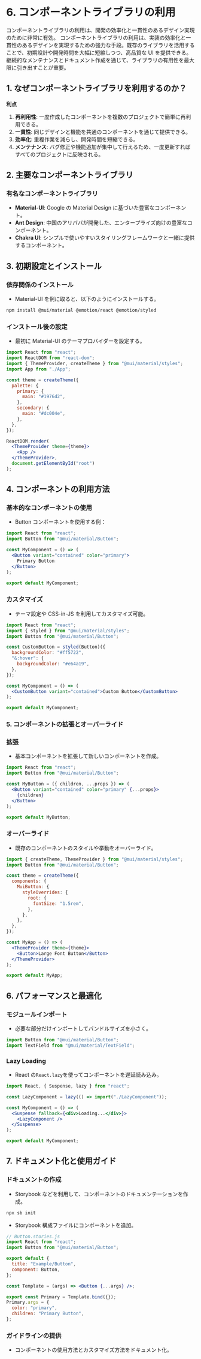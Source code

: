 # 6. コンポーネントライブラリの利用

コンポーネントライブラリの利用は、開発の効率化と一貫性のあるデザイン実現のために非常に有効。
コンポーネントライブラリの利用は、実装の効率化と一貫性のあるデザインを実現するための強力な手段。既存のライブラリを活用することで、初期設計や開発時間を大幅に短縮しつつ、高品質な UI を提供できる。継続的なメンテナンスとドキュメント作成を通じて、ライブラリの有用性を最大限に引き出すことが重要。

## 1. なぜコンポーネントライブラリを利用するのか？

**利点**

1. **再利用性**: 一度作成したコンポーネントを複数のプロジェクトで簡単に再利用できる。
2. **一貫性**: 同じデザインと機能を共通のコンポーネントを通じて提供できる。
3. **効率化**: 重複作業を減らし、開発時間を短縮できる。
4. **メンテナンス**: バグ修正や機能追加が集中して行えるため、一度更新すればすべてのプロジェクトに反映される。

## 2. 主要なコンポーネントライブラリ

### 有名なコンポーネントライブラリ

- **Material-UI**: Google の Material Design に基づいた豊富なコンポーネント。
- **Ant Design**: 中国のアリババが開発した、エンタープライズ向けの豊富なコンポーネント。
- **Chakra UI**: シンプルで使いやすいスタイリングフレームワークと一緒に提供するコンポーネント。

## 3. 初期設定とインストール

### 依存関係のインストール

- Material-UI を例に取ると、以下のようにインストールする。

```sh
npm install @mui/material @emotion/react @emotion/styled
```

### インストール後の設定

- 最初に Material-UI のテーマプロバイダーを設定する。

```jsx
import React from "react";
import ReactDOM from "react-dom";
import { ThemeProvider, createTheme } from "@mui/material/styles";
import App from "./App";

const theme = createTheme({
  palette: {
    primary: {
      main: "#1976d2",
    },
    secondary: {
      main: "#dc004e",
    },
  },
});

ReactDOM.render(
  <ThemeProvider theme={theme}>
    <App />
  </ThemeProvider>,
  document.getElementById("root")
);
```

## 4. コンポーネントの利用方法

### 基本的なコンポーネントの使用

- Button コンポーネントを使用する例：

```jsx
import React from "react";
import Button from "@mui/material/Button";

const MyComponent = () => (
  <Button variant="contained" color="primary">
    Primary Button
  </Button>
);

export default MyComponent;
```

### カスタマイズ

- テーマ設定や CSS-in-JS を利用してカスタマイズ可能。

```jsx
import React from "react";
import { styled } from "@mui/material/styles";
import Button from "@mui/material/Button";

const CustomButton = styled(Button)({
  backgroundColor: "#ff5722",
  "&:hover": {
    backgroundColor: "#e64a19",
  },
});

const MyComponent = () => (
  <CustomButton variant="contained">Custom Button</CustomButton>
);

export default MyComponent;
```

### 5. コンポーネントの拡張とオーバーライド

### 拡張

- 基本コンポーネントを拡張して新しいコンポーネントを作成。

```jsx
import React from "react";
import Button from "@mui/material/Button";

const MyButton = ({ children, ...props }) => (
  <Button variant="contained" color="primary" {...props}>
    {children}
  </Button>
);

export default MyButton;
```

### オーバーライド

- 既存のコンポーネントのスタイルや挙動をオーバーライド。

```jsx
import { createTheme, ThemeProvider } from "@mui/material/styles";
import Button from "@mui/material/Button";

const theme = createTheme({
  components: {
    MuiButton: {
      styleOverrides: {
        root: {
          fontSize: "1.5rem",
        },
      },
    },
  },
});

const MyApp = () => (
  <ThemeProvider theme={theme}>
    <Button>Large Font Button</Button>
  </ThemeProvider>
);

export default MyApp;
```

## 6. パフォーマンスと最適化

### モジュールインポート

- 必要な部分だけインポートしてバンドルサイズを小さく。

```jsx
import Button from "@mui/material/Button";
import TextField from "@mui/material/TextField";
```

### Lazy Loading

- React の`React.lazy`を使ってコンポーネントを遅延読み込み。

```jsx
import React, { Suspense, lazy } from "react";

const LazyComponent = lazy(() => import("./LazyComponent"));

const MyComponent = () => (
  <Suspense fallback={<div>Loading...</div>}>
    <LazyComponent />
  </Suspense>
);

export default MyComponent;
```

## 7. ドキュメント化と使用ガイド

### ドキュメントの作成

- Storybook などを利用して、コンポーネントのドキュメンテーションを作成。

```sh
npx sb init
```

- Storybook 構成ファイルにコンポーネントを追加。

```jsx
// Button.stories.js
import React from "react";
import Button from "@mui/material/Button";

export default {
  title: "Example/Button",
  component: Button,
};

const Template = (args) => <Button {...args} />;

export const Primary = Template.bind({});
Primary.args = {
  color: "primary",
  children: "Primary Button",
};
```

### ガイドラインの提供

- コンポーネントの使用方法とカスタマイズ方法をドキュメント化。
